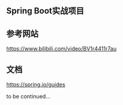 ## Spring Boot实战项目

## 参考网站
https://www.bilibili.com/video/BV1r4411r7au

## 文档
https://spring.io/guides

to be continued...